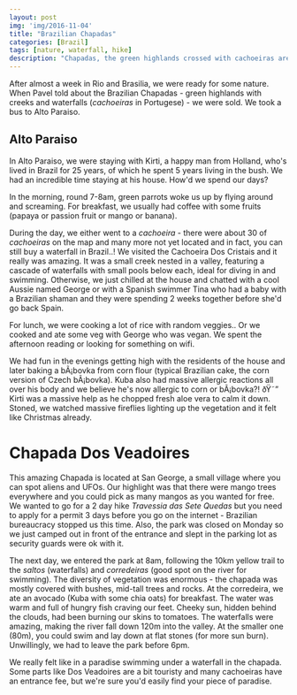 ```yaml
---
layout: post
img: 'img/2016-11-04'
title: "Brazilian Chapadas"
categories: [Brazil]
tags: [nature, waterfall, hike]
description: "Chapadas, the green highlands crossed with cachoeiras are paradise on earth. Bathing in cristal clear water with water falling over your head and loud parrots flying over, you'd never want to leave"
---
```

After almost a week in Rio and Brasilia, we were ready for some nature. When Pavel told about the Brazilian Chapadas - green highlands with creeks and waterfalls (*cachoeiras* in Portugese) - we were sold. We took a bus to Alto Paraiso.

## Alto Paraiso

In Alto Paraiso, we were staying with Kirti, a happy man from Holland, who's lived in Brazil for 25 years, of which he spent 5 years living in the bush. We had an incredible time staying at his house. How'd we spend our days?

In the morning, round 7-8am, green parrots woke us up by flying around and screaming. For breakfast, we usually had coffee with some fruits (papaya or passion fruit or mango or banana). 

During the day, we either went to a *cachoeira* - there were about 30 of *cachoeiras* on the map and many more not yet located and in fact, you can still buy a waterfall in Brazil..! We visited the Cachoeira Dos Cristais and it really was amazing. It was a small creek nested in a valley, featuring a cascade of waterfalls with small pools below each, ideal for diving in and swimming. Otherwise, we just chilled at the house and chatted with a cool Aussie named George or with a Spanish swimmer Tina who had a baby with a Brazilian shaman and they were spending 2 weeks together before she'd go back Spain. 

For lunch, we were cooking a lot of rice with random veggies.. Or we cooked and ate some veg with George who was vegan. We spent the afternoon reading or looking for something on wifi. 

We had fun in the evenings getting high with the residents of the house and later baking a bÃ¡bovka from corn flour (typical Brazilian cake, the corn version of Czech bÃ¡bovka). Kuba also had massive allergic reactions all over his body and we believe he's now allergic to corn or bÃ¡bovka?! ðŸ˜” Kirti was a massive help as he chopped fresh aloe vera to calm it down. Stoned, we watched massive fireflies lighting up the vegetation and it felt like Christmas already. 

# Chapada Dos Veadoires

This amazing Chapada is located at San George, a small village where you can spot aliens and UFOs. Our highlight was that there were mango trees everywhere and you could pick as many mangos as you wanted for free. We wanted to go for a 2 day hike *Travessia das Sete Quedas* but you need to apply for a permit 3 days before you go on the internet - Brazilian bureaucracy stopped us this time. Also, the park was closed on Monday so we just camped out in front of the entrance and slept in the parking lot as security guards were ok with it. 

The next day, we entered the park at 8am, following the 10km yellow trail to the *saltos* (waterfalls) and *corredeiras* (good spot on the river for swimming). The diversity of vegetation was enormous - the chapada was mostly covered with bushes, mid-tall trees and rocks. At the corredeira, we ate an avocado (Kuba with some chia oats) for breakfast. The water was warm and full of hungry fish craving our feet. Cheeky sun, hidden behind the clouds, had been burning our skins to tomatoes. The waterfalls were amazing, making the river fall down 120m into the valley. At the smaller one (80m), you could swim and lay down at flat stones (for more sun burn). Unwillingly, we had to leave the park before 6pm.

We really felt like in a paradise swimming under a waterfall in the chapada. Some parts like Dos Veadoires are a bit touristy and many cachoeiras have an entrance fee, but we're sure you'd easily find your piece of paradise.
